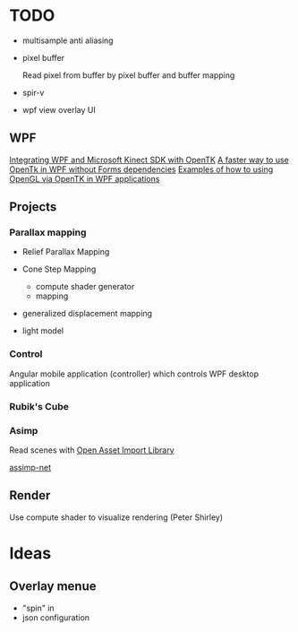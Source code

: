 # TODO

- multisample anti aliasing

- pixel buffer
  
  Read pixel from buffer by pixel buffer and buffer mapping

- spir-v

- wpf view overlay UI

## WPF

[Integrating WPF and Microsoft Kinect SDK with OpenTK](http://igordcard.blogspot.com/2011/12/integrating-wpf-and-kinect-with-opentk.html)
[A faster way to use OpenTk in WPF without Forms dependencies](https://github.com/jayhf/OpenTkControl) 
[Examples of how to using OpenGL via OpenTK in WPF applications](https://github.com/freakinpenguin/OpenTK-WPF)  

## Projects

### Parallax mapping

- Relief Parallax Mapping
- Cone Step Mapping
  - compute shader generator
  - mapping
- generalized displacement mapping

- light model

### Control

Angular mobile application (controller) which controls WPF desktop application

### Rubik's Cube

### Asimp

Read scenes with [Open Asset Import Library](https://github.com/assimp)

[assimp-net](https://github.com/assimp/assimp-net)

## Render

Use compute shader to visualize rendering (Peter Shirley) 

# Ideas

## Overlay menue

- "spin" in
- json configuration